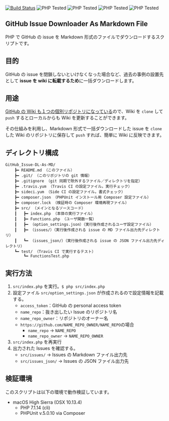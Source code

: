 [![Build Status](https://travis-ci.org/KEINOS/Issue_downloader_as_markdown.svg?branch=master)](https://travis-ci.org/KEINOS/Issue_downloader_as_markdown)
![PHP Tested](https://img.shields.io/badge/PHP%20Tested-5.6.35-brightgreen.svg)
![PHP Tested](https://img.shields.io/badge/PHP%20Tested-7.1.12-brightgreen.svg)
![PHP Tested](https://img.shields.io/badge/PHP%20Tested-7.1.14-brightgreen.svg)
![PHP Tested](https://img.shields.io/badge/PHP%20Tested-7.2.4-brightgreen.svg)

## GitHub Issue Downloader As Markdown File

PHP で GitHub の issue を Markdown 形式のファイルでダウンロードするスクリプトです。

## 目的

GitHub の issue を閉鎖しないといけなくなった場合など、過去の事例の設置先として **issue を wiki に転載するため**に一括ダウンロードします。

## 用途

[GitHub の Wiki も１つの個別リポジトリになっている](https://help.github.com/articles/adding-and-editing-wiki-pages-locally/)ので、Wiki を `clone` して `push` するとローカルからも Wiki を更新することができます。

その仕組みを利用し、Markdown 形式で一括ダウンロードした issue を `clone` した Wiki のリポジトリに保存して `push` すれば、簡単に Wiki に反映できます。

## ディレクトリ構成

```
GitHub_Issue-DL-As-MD/
	┣━ README.md （このファイル）
	┣━ .git/ （このリポジトリの git 情報）
	┣━ .gitignore （git 同期で除外するファイル／ディレクトリを指定）
	┣━ .travis.yum （Travis CI の設定ファイル。実行チェック）
	┣━ sideci.yum （Side CI の設定ファイル。書式チェック）
	┣━ composer.json （PHPUnit インストール用 Composer 設定ファイル）
	┣━ composer.lock （検証時の Composer 環境再現ファイル）
	┣━ src/ （メインとなるソースコード）
	┃	┣━ index.php （本体の実行ファイル）
	┃	┣━ Functions.php （ユーザ関数一覧）
	┃	┣━ （option_settings.json）（実行後作成されるユーザ設定ファイル）
	┃	┣━ （issues/）（実行後作成される issue の MD ファイル出力先ディレクトリ）
	┃	┗━ （issues_json/）（実行後作成される issue の JSON ファイル出力先ディレクトリ）
	┗━ test/ （Travis CI で実行するテスト）
		┗━ FunctionsTest.php
```

## 実行方法

1. `src/index.php` を実行。`$ php src/index.php`
1. 設定ファイル `src/option_settings.json` が作成されるので設定情報を記載する。
    - `access_token`：GitHub の personal access token
    - `name_repo`：抜き出したい Issue のリポジトリ名
    - `name_repo_owner`：リポジトリのオーナー名
    - `https://github.com/NAME_REPO_OWNER/NAME_REPO`の場合
        - `name_repo` -> `NAME_REPO`
        - `name_repo_owner` -> `NAME_REPO_OWNER`
1. `src/index.php` を再実行
1. 出力された Issues を確認する。
    - `src/issues/` -> Issues の Markdown ファイル出力先
    - `src/issues_json/` -> Issues の JSON ファイル出力先

## 検証環境

このスクリプトは以下の環境で動作検証しています。

- macOS High Sierra (OSX 10.13.4)
    - PHP 7.1.14 (cli)
    - PHPUnit v.5.0.10 via Composer


